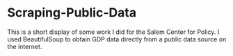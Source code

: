 # Scraping-Public-Data
This is a short display of some work I did for the Salem Center for Policy. I used BeautifulSoup to obtain GDP data directly from a public data source on the internet.
